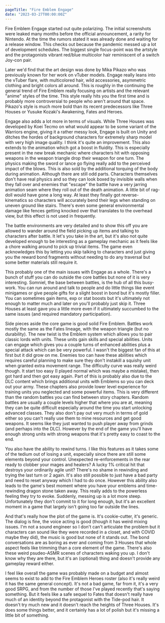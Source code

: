 ```yaml
---
pageTitle: "Fire Emblem Engage"
date: "2023-03-27T00:00:00Z"
---
```


Fire Emblem Engage started out quite polarizing.  The initial screenshots were leaked many months before the official announcement, a rarity for Nintendo.  At the time the rumors stated it was already done and waiting for a release window.  This checks out because the pandemic messed up a lot of development schedules.  The biggest single focus-point was the artstyle and the protagonists vibrant red/blue multicolor hair reminiscent of a switch Joy-con pair.

Later we'd find that the art design was done by Mika Pikazo who was previously known for her work on vTuber models.  Engage really leans into the vTuber flare, with multicolored hair, wild accessories, asymmetric clothing and bright colors all around.  This is roughly in the continuing the general trend of Fire Emblem really focusing on artists and the relevant "anime" styles of the time.  This style really hits you the first time and is probably more controversial to people who aren't around that space. Pikazo's style is much more bold than its recent predecessors like Three Houses or Yusuke Kozaki's Awakening, Fates and Heroes.

Engage also adds a lot more in terms of visuals.  While Three Houses was developed by Koei Tecmo on what would appear to be some variant of the Warriors engine, giving it a rather messy look, Engage is built on Unity and ditches the hordes of background characters for extremely sharp model with very high image quality.  I think it's quite an improvement.  This also extends to the animation which got a boost in fluidity.  This is especially present in the new break mechanic where characters hit with opposing weapons in the weapon triangle drop their weapon for one turn.  The physics making the sword or lance go flying really add to the perceived impact of the blows.  This is also sold by the additional torquing of the body during animation.  Although there are still odd parts.  Characters themselves don't have real physics and so they can look boxed by invisible walls when they fall over and enemies that "escape" the battle have a very jarring animation seam where they roll out of the death animation.  A little bit of rag-doll would have gone a long way.  At least they finally got reverse-kinematics so characters will accurately bend their legs when standing on uneven ground like stairs.  There's even some general environmental damage like fences getting knocked over that translates to the overhead view, but this effect is not used in frequently.

The battle environments are very detailed and to show this off you are allowed to wander around the field picking up items and talking to characters after battle.  It let's you take in the art, but it's also not quite developed enough to be interesting as a gameplay mechanic as it feels like a chore walking around to pick up trivial items.  The game even acknowledges this by letting you skip talking to characters and just giving you the reward bond fragments without needing to do any traversal but some better materials still require it.

This probably one of the main issues with Engage as a whole.  There's a bunch of stuff you can do outside the core battles but none of it is very interesting.  Somniel, the base between battles, is the hub of all this busy-work.  You can run around and talk to people and do little things like event minigames or give people gifts for a slight boost in bond but it's mostly filler.  You can sometimes gain items, exp or stat boosts but it's ultimately not enough to matter much and later on you'll probably just skip it.  Three Houses at least gave you a little more even if it ultimately succumbed to the same issues (and required mandatory participation).

Side pieces aside the core game is good solid Fire Emblem.  Battles work mostly the same as the Fates lineage, with the weapon triangle (but no durability).  The new twist is the Emblem system which allows you to pair classic lords with units.  These units gain skills and special abilities.  Units can engage which gives you a couple turns of enhanced abilities plus a special attack which can be very powerful.  I wasn't the biggest fan of this at first but it did grow on me.  Enemies too can have these abilities which requires careful planning to make sure they don't instakill a squishy unit when granted extra movement range.  The difficulty curve was really weird though.  It start too easy (I played normal which was maybe a mistake), then got hard and then got easy again.  Part of this is probably also due to the DLC content which brings additional units with Emblems so you can deck out your army.  These chapters also provide lower level experience for training units you neglected and some powerful items.  This is very different than the random battles you can find between story chapters.  Random battles are usually a couple levels higher that where you are at, meaning they can be quite difficult especially around the time you start unlocking advanced classes.  They also don't pay out very much in terms of gold either so you can't really use them to mine resources and get good weapons.  It seems like they just wanted to push player away from grinds (and perhaps into the DLC).  However by the end of the game you'll have enough strong units with strong weapons that it's pretty easy to coast to the end.

You also have the ability to rewind turns.  I like this features as it takes some of the tedium out of losing a unit, especially since there are still some elements beyond your control.  Unexpected re-enforcements in the rear ready to clobber your mages and healers?  A lucky 1% critical hit that destroys your ordinarily agile unit?  There's no shame in rewinding and trying the last turn or 2 again.  It's also still possible to just have a bad party and need to reset anyway which I had to do once.  However this ability also leads to the game's best moment where you have your emblems and time-rewinding dragon stone taken away.  This really adds to the powerless feeling they try to evoke.  Suddenly, messing up is a lot more steep.  Unfortunately they don't commit to it for long enough, but it's an excellent moment in a game that largely isn't going too far outside the lines.

And that's really how the plot of the game is.  It's cookie-cutter, it's generic.  The dialog is fine, the voice acting is good (though it has weird mixing issues. I'm not a sound engineer so I don't can't articulate the problem but it characters can sound like they were recorded in a closet, and with COVID maybe they did), the music is good but none of it stands out.  The bond conversations are as boring as ever and coming from 3 Houses that whole aspect feels like trimming than a core element of the game.  There's also these weird psudeo-ASMR scenes of characters waking you up.  I don't know why they are there, but it's an (optional) thing and doesn't provide any gameplay reward either.

I feel like overall the game was probably made on a budget and almost seems to exist to add to the Fire Emblem Heroes roster (also it's really weird it has the same general concept).  It's not a bad game, far from it, it's a very good SRPG, and from the number of those I've played recently that's saying something.  But it feels like a safe sequel to Fates that doesn't really have much of an identity beyond the protagonist with the Tide-pod hair.  It doesn't try much new and it doesn't reach the heights of Three Houses.  It's does some things better, and it certainly has a lot of polish but it's missing a little bit of something.